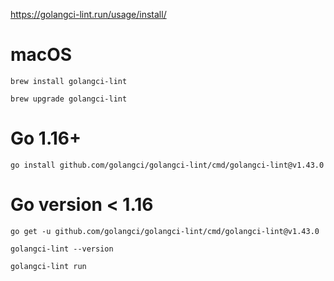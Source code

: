 https://golangci-lint.run/usage/install/

# macOS

`brew install golangci-lint`

`brew upgrade golangci-lint`

# Go 1.16+
`go install github.com/golangci/golangci-lint/cmd/golangci-lint@v1.43.0`

# Go version < 1.16
`go get -u github.com/golangci/golangci-lint/cmd/golangci-lint@v1.43.0`

`golangci-lint --version`

`golangci-lint run`
